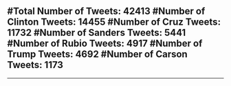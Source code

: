 #Total Number of Tweets: 42413 
#Number of Clinton Tweets: 14455
#Number of Cruz Tweets: 11732
#Number of Sanders Tweets: 5441
#Number of Rubio Tweets: 4917
#Number of Trump Tweets: 4692
#Number of Carson Tweets: 1173
---
---
